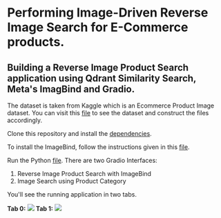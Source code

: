 # Performing Image-Driven Reverse Image Search for E-Commerce products.
## Building a Reverse Image Product Search application using Qdrant Similarity Search, Meta's ImagBind and Gradio.
The dataset is taken from Kaggle which is an Ecommerce Product Image dataset. You can visit this [file](data.txt) to see the dataset and construct the files accordingly. 

Clone this repository and install the [dependencies](requirements.txt).

To install the ImageBind, follow the instructions given in this [file](Imagebind.txt).

Run the Python [file](app.py).
There are two Gradio Interfaces:
1. Reverse Image Product Search with ImageBind
2. Image Search using Product Category
   
You'll see the running application in two tabs.

**Tab 0:** ![](assets/Tab0.jpg)
**Tab 1:** ![](assets/Tab1.jpg)

